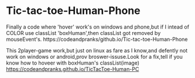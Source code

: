 # Tic-tac-toe-Human-Phone
Finally a code where 'hover' work's on windows and phone,but if I intead of COLOR use classList 'boxHuman',then classList got removed by mouseEvent's.
 https://codeandpranks/github.io/Tic-tac-toe-Human-Phone
 
This 2player-game work,but just on linux as fare as I know,and defently not work on windows or android,prov broswer-issuse.Look for a fix,tell if you know how to hoveer with boxHuman's classList(image)
 https://codeandpranks.github.io/TicTacToe-Human-PC

